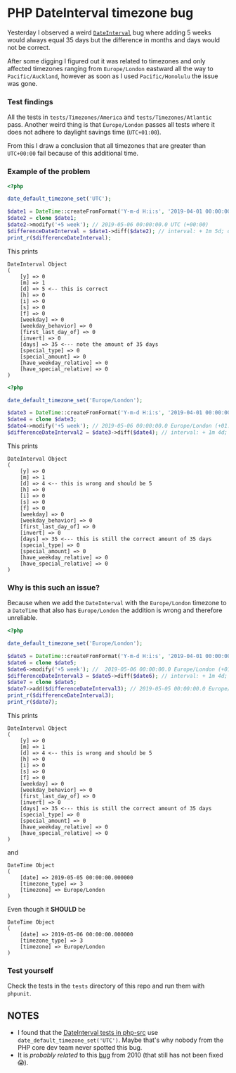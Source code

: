 # PHP DateInterval timezone bug

Yesterday I observed a weird [`DateInterval`](http://php.net/manual/en/class.dateinterval.php) bug where adding 5 weeks would always equal 35 days but the difference in months and days would not be correct.

After some digging I figured out it was related to timezones and only affected timezones ranging from `Europe/London` eastward all the way to `Pacific/Auckland`, however as soon as I used `Pacific/Honolulu` the issue was gone.

### Test findings

All the tests in `tests/Timezones/America` and `tests/Timezones/Atlantic` pass. Another weird thing is that `Europe/London` passes all tests where it does not adhere to daylight savings time (`UTC+01:00`).

From this I draw a conclusion that all timezones that are greater than `UTC+00:00` fail because of this additional time.

### Example of the problem

```php
<?php

date_default_timezone_set('UTC');

$date1 = DateTime::createFromFormat('Y-m-d H:i:s', '2019-04-01 00:00:00'); // 2019-04-01 00:00:00.0 UTC (+00:00)
$date2 = clone $date1;
$date2->modify('+5 week'); // 2019-05-06 00:00:00.0 UTC (+00:00)
$differenceDateInterval = $date1->diff($date2); // interval: + 1m 5d; days: 35
print_r($differenceDateInterval);
```
This prints
```
DateInterval Object
(
    [y] => 0
    [m] => 1
    [d] => 5 <-- this is correct
    [h] => 0
    [i] => 0
    [s] => 0
    [f] => 0
    [weekday] => 0
    [weekday_behavior] => 0
    [first_last_day_of] => 0
    [invert] => 0
    [days] => 35 <--- note the amount of 35 days
    [special_type] => 0
    [special_amount] => 0
    [have_weekday_relative] => 0
    [have_special_relative] => 0
)

```
```php
<?php

date_default_timezone_set('Europe/London');

$date3 = DateTime::createFromFormat('Y-m-d H:i:s', '2019-04-01 00:00:00'); //  2019-04-01 00:00:00.0 Europe/London (+01:00)
$date4 = clone $date3;
$date4->modify('+5 week'); // 2019-05-06 00:00:00.0 Europe/London (+01:00)
$differenceDateInterval2 = $date3->diff($date4); // interval: + 1m 4d; days 35
```
This prints
```
DateInterval Object
(
    [y] => 0
    [m] => 1
    [d] => 4 <-- this is wrong and should be 5
    [h] => 0
    [i] => 0
    [s] => 0
    [f] => 0
    [weekday] => 0
    [weekday_behavior] => 0
    [first_last_day_of] => 0
    [invert] => 0
    [days] => 35 <--- this is still the correct amount of 35 days
    [special_type] => 0
    [special_amount] => 0
    [have_weekday_relative] => 0
    [have_special_relative] => 0
)
```
### Why is this such an issue?

Because when we add the `DateInterval` with the `Europe/London` timezone to a `DateTime` that also has `Europe/London` the addition is wrong and therefore unreliable.
```php
<?php

date_default_timezone_set('Europe/London');

$date5 = DateTime::createFromFormat('Y-m-d H:i:s', '2019-04-01 00:00:00'); // 2019-04-01 00:00:00.0 Europe/London (+01:00)
$date6 = clone $date5;
$date6->modify('+5 week'); //  2019-05-06 00:00:00.0 Europe/London (+01:00)
$differenceDateInterval3 = $date5->diff($date6); // interval: + 1m 4d; days 35
$date7 = clone $date5;
$date7->add($differenceDateInterval3); // 2019-05-05 00:00:00.0 Europe/London (+01:00)
print_r($differenceDateInterval3);
print_r($date7);
```
This prints
```
DateInterval Object
(
    [y] => 0
    [m] => 1
    [d] => 4 <-- this is wrong and should be 5
    [h] => 0
    [i] => 0
    [s] => 0
    [f] => 0
    [weekday] => 0
    [weekday_behavior] => 0
    [first_last_day_of] => 0
    [invert] => 0
    [days] => 35 <--- this is still the correct amount of 35 days
    [special_type] => 0
    [special_amount] => 0
    [have_weekday_relative] => 0
    [have_special_relative] => 0
)
```
and
```
DateTime Object
(
    [date] => 2019-05-05 00:00:00.000000
    [timezone_type] => 3
    [timezone] => Europe/London
)
```
Even though it __SHOULD__ be 
```
DateTime Object
(
    [date] => 2019-05-06 00:00:00.000000
    [timezone_type] => 3
    [timezone] => Europe/London
)
```

### Test yourself

Check the tests in the `tests` directory of this repo and run them with `phpunit`.

## NOTES

* I found that the [DateInterval tests in php-src](https://github.com/php/php-src/blob/master/ext/date/tests/DateInterval_format.phpt#L13) use `date_default_timezone_set('UTC')`. Maybe that's why nobody from the PHP core dev team never spotted this bug.
* It is _probably related_ to this [bug](https://bugs.php.net/bug.php?id=52480) from 2010 (that still has not been fixed :scream:).